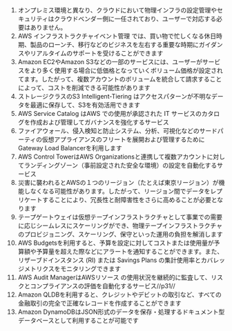 1. オンプレミス環境と異なり、クラウドにおいて物理インフラの設定管理やセキュリティはクラウドベンダー側に一任されており、ユーザーで対応する必要はありません。
2. AWS インフラストラクチャイベント管理 では、買い物で忙しくなる休日時期、製品のローンチ、移行などのビジネスを左右する重要な時期にガイダンスやリアルタイムのサポートを受けることができます
3. Amazon EC2やAmazon S3などの一部のサービスには、ユーザーがサービスをより多く使用する場合に低価格となっていくボリューム価格が設定されてます。したがって、複数アカウントのボリュームを統合して請求することによって、コストを削減できる可能性があります
4. ストレージクラスのS3 Intelligent-Tiering はアクセスパターンが不明なデータを最適に保存して、S3を有効活用できます
5. AWS Service Catalog はAWS での使用が承認された IT サービスのカタログを作成および管理してガバナンスを強化するサービス
6. ファイアウォール、侵入検知と防止システム、分析、可視化などのサードパーティの仮想アプライアンスのフリートを展開および管理するためにGateway Load Balancerを利用します
7. AWS Control TowerはAWS Organizationsと連携して複数アカウントに対してランディングゾーン（事前設定された安全な環境）の設定を自動化するサービス
8. 災害に襲われるとAWSの１つのリージョン（たとえば東京リージョン）が機能しなくなる可能性があります。したがって、リージョン間でデータをレプリケートすることにより、冗長性と耐障害性をさらに高めることが必要となります
9. テープゲートウェイは仮想テープインフラストラクチャとして事業での需要に応じシームレスにスケーリングができ、物理テープインフラストラクチャのプロビジョニング、スケーリング、保守といった運用の負担を解消します
10. AWS Budgetsを利用すると、予算を設定に対してコストまたは使用量が予算額や予算量を超えた際などにアラートを通知することができます。また、リザーブドインスタンス (RI) または Savings Plans の集計使用率とカバレッジメトリクスをモニタリングできます
11. AWS Audit ManagerはAWSリソース の使用状況を継続的に監査して、リスクとコンプライアンスの評価を自動化するサービス//p31//
12. Amazon QLDBを利用すると、クレジットやデビットの取引など、すべての金融取引の完全で正確なレコードを作成することができます
13. Amazon DynamoDBはJSON形式のデータを保存・処理するドキュメント型データベースとして利用することが可能です
